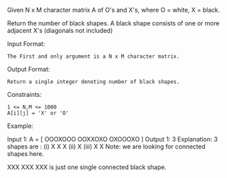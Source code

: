 Given N x M character matrix A of O's and X's, where O = white, X = black.


Return the number of black shapes. A black shape consists of one or more adjacent X's (diagonals not included)




Input Format:

    The First and only argument is a N x M character matrix.
Output Format:

    Return a single integer denoting number of black shapes.
Constraints:

    1 <= N,M <= 1000
    A[i][j] = 'X' or 'O'
Example:

Input 1:
    A = [ OOOXOOO
          OOXXOXO
          OXOOOXO  ]
Output 1:
    3
Explanation:
    3 shapes are  :
    (i)    X
         X X
    (ii)
          X
    (iii)
          X
          X
Note: we are looking for connected shapes here.

XXX
XXX
XXX
is just one single connected black shape.
